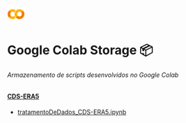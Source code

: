 ![Google Colab](/googlecolab.svg)

# Google Colab Storage 📦
###### Armazenamento de scripts desenvolvidos no Google Colab

#### [CDS-ERA5](https://github.com/murillocosta/colab-storage/tree/main/CDS-ERA5)
* [tratamentoDeDados_CDS-ERA5.ipynb](https://github.com/murillocosta/colab-storage/tree/main/CDS-ERA5](https://github.com/murillocosta/colab-storage/blob/main/CDS-ERA5/tratamentoDeDados_CDS-ERA5.ipynb)https://github.com/murillocosta/colab-storage/blob/main/CDS-ERA5/tratamentoDeDados_CDS-ERA5.ipynb)
